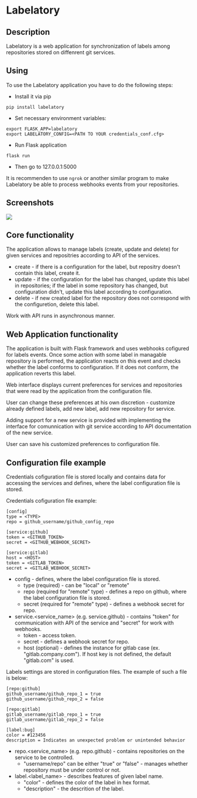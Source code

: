 # Labelatory

## Description

Labelatory is a web application for synchronization of labels among repositories stored on diffenrent git services.

## Using
To use the Labelatory application you have to do the following steps:

* Install it via pip

```
pip install labelatory
```
* Set necessary environment variables:
```
export FLASK_APP=labelatory
export LABELATORY_CONFIG=<PATH TO YOUR credentials_conf.cfg>
```

* Run Flask application
```
flask run
```

* Then go to 127.0.0.1:5000

It is recommenden to use ```ngrok```  or another similar program to make Labelatory be able to process webhooks events from your repositories.

## Screenshots
<p>
  <img src=".screenshot/index.png">
</p>

## Core functionality
The application allows to manage labels (create, update and delete) for given services and repositries according to API of the services. 

* create - if there is a configuration for the label, but repositry doesn't contain this label, create it.
* update - if the configuration for the label has changed, update this label in repositories; if the label in some repository has changed, but configuration didn't, update this label according to configuration.
* delete - if new created label for the repository does not correspond with the configuretion, delete this label.

Work with API runs in asynchronous manner.

## Web Application functionality
The application is built with Flask framework and uses webhooks cofigured for labels events. Once some action with some label in managable repository is performed, the application 
reacts on this event and checks whether the label conforms to configuration. If it does not conform, the application reverts this label.

Web interface displays current preferences for services and repositories that were read by the application from the configuration file.

User can change these preferences at his own discretion - customize already defined labels, add new label, add new repository for service.

Adding support for a new service is provided with implementing the interface for comunnication with git service according to API documentation of the new service.

User can save his customized preferences to configuration file.

## Configuration file example
Credentials cofiguration file is stored locally and contains data for accessing the services and defines, where the label configuration file is stored. 

Credentials cofiguration file example:
```
[config]
type = <TYPE>
repo = github_username/github_config_repo

[service:github]
token = <GITHUB_TOKEN>
secret = <GITHUB_WEBHOOK_SECRET>

[service:gitlab]
host = <HOST>
token = <GITLAB_TOKEN>
secret = <GITLAB_WEBHOOK_SECRET>
```

* config - defines, where the label configuration file is stored.
  - type (required) - can be "local" or "remote"
  - repo (required for "remote" type) - defines a repo on github, where the label configuration file is stored.
  - secret (required for "remote" type) - defines a webhook secret for repo.
* service.<service_name> (e.g. service.github) - contains "token" for communication with API of the service and "secret" for work with webhooks.
  - token - access token.
  - secret - defines a webhook secret for repo.
  - host (optional) - defines the instance for gitlab case (ex. "gitlab.company.com"). If host key is not defined, the default "gitlab.com" is used.



Labels settings are stored in configuration files. The example of such a file is below:
```
[repo:github]
github_username/github_repo_1 = true
github_username/github_repo_2 = false

[repo:gitlab]
gitlab_username/gitlab_repo_1 = true
gitlab_username/gitlab_repo_2 = false

[label:bug]
color = #123456
description = Indicates an unexpected problem or unintended behavior
```

* repo.<service_name> (e.g. repo.github) - contains repositories on the service to be controlled.
  - "username/repo" can be either "true" or "false" - manages whether repository must be under control or not.
* label.<label_name> - describes features of given label name.
  - "color" - defines the color of the label in hex format.
  - "description" - the descrition of the label.

